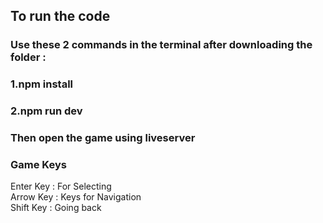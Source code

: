 ## To run the code
### Use these 2 commands in the terminal after downloading the folder :
### 1.npm install
### 2.npm run dev
### Then open the game using liveserver

### Game Keys <br>
Enter Key : For Selecting <br>
Arrow Key : Keys for Navigation <br>
Shift Key : Going back <br>
